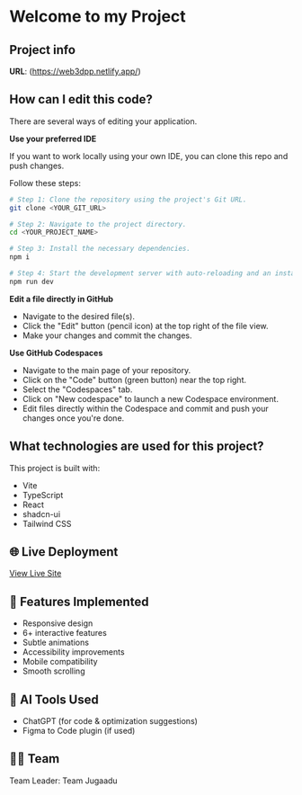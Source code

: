 # Welcome to my Project

## Project info

**URL**: (https://web3dpp.netlify.app/)

## How can I edit this code?

There are several ways of editing your application.

**Use your preferred IDE**

If you want to work locally using your own IDE, you can clone this repo and push changes.

Follow these steps:

```sh
# Step 1: Clone the repository using the project's Git URL.
git clone <YOUR_GIT_URL>

# Step 2: Navigate to the project directory.
cd <YOUR_PROJECT_NAME>

# Step 3: Install the necessary dependencies.
npm i

# Step 4: Start the development server with auto-reloading and an instant preview.
npm run dev
```

**Edit a file directly in GitHub**

- Navigate to the desired file(s).
- Click the "Edit" button (pencil icon) at the top right of the file view.
- Make your changes and commit the changes.

**Use GitHub Codespaces**

- Navigate to the main page of your repository.
- Click on the "Code" button (green button) near the top right.
- Select the "Codespaces" tab.
- Click on "New codespace" to launch a new Codespace environment.
- Edit files directly within the Codespace and commit and push your changes once you're done.

## What technologies are used for this project?

This project is built with:

- Vite
- TypeScript
- React
- shadcn-ui
- Tailwind CSS

## 🌐 Live Deployment
[View Live Site](https://web3dpp.netlify.app/)

## 🧩 Features Implemented
- Responsive design  
- 6+ interactive features  
- Subtle animations  
- Accessibility improvements  
- Mobile compatibility  
- Smooth scrolling  

## 🧠 AI Tools Used
- ChatGPT (for code & optimization suggestions)
- Figma to Code plugin (if used)

## 👨‍💻 Team
Team Leader: Team Jugaadu
